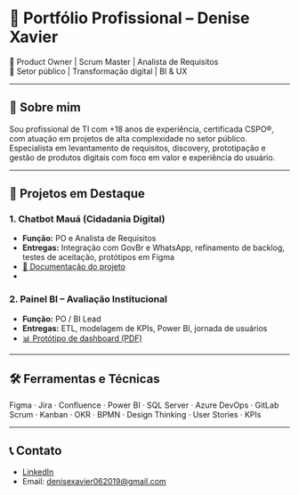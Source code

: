 # 📁 Portfólio Profissional – Denise Xavier

🎯 Product Owner | Scrum Master | Analista de Requisitos  
📍 Setor público | Transformação digital | BI & UX

---

## 🧩 Sobre mim
Sou profissional de TI com +18 anos de experiência, certificada CSPO®, com atuação em projetos de alta complexidade no setor público. Especialista em levantamento de requisitos, discovery, prototipação e gestão de produtos digitais com foco em valor e experiência do usuário.

---

## 📌 Projetos em Destaque

### 1. Chatbot Mauá (Cidadania Digital)
- **Função:** PO e Analista de Requisitos
- **Entregas:** Integração com GovBr e WhatsApp, refinamento de backlog, testes de aceitação, protótipos em Figma
- [📄 Documentação do projeto](docs/chatbot-maua-requisitos.pdf)
- 

### 2. Painel BI – Avaliação Institucional
- **Função:** PO / BI Lead
- **Entregas:** ETL, modelagem de KPIs, Power BI, jornada de usuários
- [📊 Protótipo de dashboard (PDF)](docs/dashboard-avaliacao-bi.pdf)

---

## 🛠️ Ferramentas e Técnicas
Figma · Jira · Confluence · Power BI · SQL Server · Azure DevOps · GitLab  
Scrum · Kanban · OKR · BPMN · Design Thinking · User Stories · KPIs

---

## 📞 Contato
- [LinkedIn](https://www.linkedin.com/in/denise-xavier-66a372117/)
- Email: denisexavier062019@gmail.com

